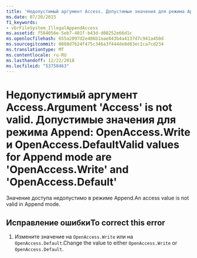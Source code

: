 ```yaml
---
title: 'Недопустимый аргумент Access. Допустимые значения для режима Append: OpenAccess.Write и OpenAccess.Default'
ms.date: 07/20/2015
f1_keywords:
- vbrFileSystem_IllegalAppendAccess
ms.assetid: f584056e-5eb7-401f-b43d-d08252e66d1c
ms.openlocfilehash: 655a2097d2e486b1aae843b4a4137d7c941a450d
ms.sourcegitcommit: 0888d7b24f475c346a3f444de8d83ec1ca7cd234
ms.translationtype: MT
ms.contentlocale: ru-RU
ms.lasthandoff: 12/22/2018
ms.locfileid: "53758463"
---
```

# <a name="argument-access-is-not-valid-valid-values-for-append-mode-are-openaccesswrite-and-openaccessdefault"></a><span data-ttu-id="273c6-103">Недопустимый аргумент Access.</span><span class="sxs-lookup"><span data-stu-id="273c6-103">Argument 'Access' is not valid.</span></span> <span data-ttu-id="273c6-104">Допустимые значения для режима Append: OpenAccess.Write и OpenAccess.Default</span><span class="sxs-lookup"><span data-stu-id="273c6-104">Valid values for Append mode are 'OpenAccess.Write' and 'OpenAccess.Default'</span></span>
<span data-ttu-id="273c6-105">Значение доступа недопустимо в режиме Append.</span><span class="sxs-lookup"><span data-stu-id="273c6-105">An access value is not valid in Append mode.</span></span>  
  
## <a name="to-correct-this-error"></a><span data-ttu-id="273c6-106">Исправление ошибки</span><span class="sxs-lookup"><span data-stu-id="273c6-106">To correct this error</span></span>  
  
1.  <span data-ttu-id="273c6-107">Измените значение на `OpenAccess.Write` или на `OpenAccess.Default`.</span><span class="sxs-lookup"><span data-stu-id="273c6-107">Change the value to either `OpenAccess.Write` or `OpenAccess.Default`.</span></span>